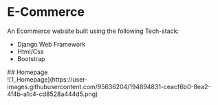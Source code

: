 # E-Commerce
An Ecommerce website built using the following Tech-stack:
<ul>
  <li>Django Web Framework</li>
  <li>Html/Css</li>
  <li>Bootstrap</li>
</ul>
## Homepage <br>
![1_Homepage](https://user-images.githubusercontent.com/95636204/194894831-ceacf6b0-8ea2-4f4b-a1c4-cd8528a444d5.png)
